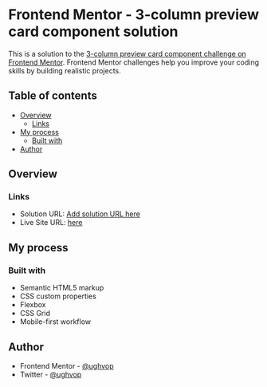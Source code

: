 # Frontend Mentor - 3-column preview card component solution

This is a solution to the [3-column preview card component challenge on Frontend Mentor](https://www.frontendmentor.io/challenges/3column-preview-card-component-pH92eAR2-). Frontend Mentor challenges help you improve your coding skills by building realistic projects. 

## Table of contents

- [Overview](#overview)
  - [Links](#links)
- [My process](#my-process)
  - [Built with](#built-with)
- [Author](#author)


## Overview
### Links

- Solution URL: [Add solution URL here](https://your-solution-url.com)
- Live Site URL: [here](https://ughvop.github.io/3-column-preview-card-component-main/)


## My process
### Built with

- Semantic HTML5 markup
- CSS custom properties
- Flexbox
- CSS Grid
- Mobile-first workflow

## Author

- Frontend Mentor - [@ughvop](https://www.frontendmentor.io/profile/ughvop)
- Twitter - [@ughvop](https://www.twitter.com/ughvop)
